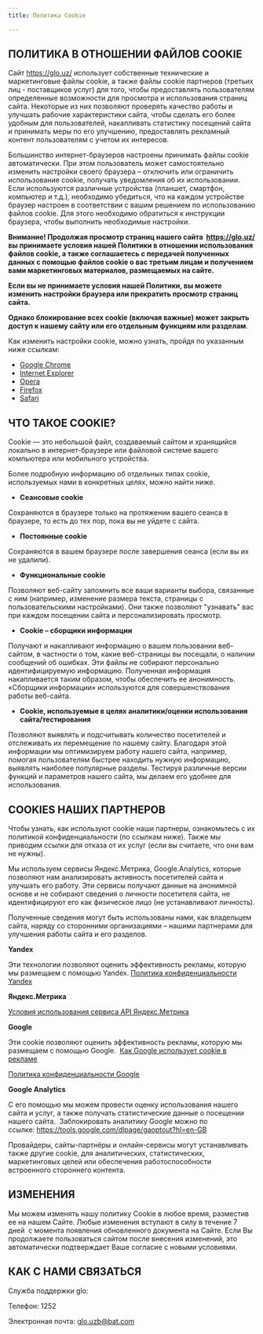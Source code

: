 ```yaml
---
title: Политика Cookie

---
```


## ПОЛИТИКА В ОТНОШЕНИИ ФАЙЛОВ COOKIE


Сайт <https://glo.uz/> использует собственные технические и маркетинговые файлы cookie, а также файлы cookie партнеров (третьих лиц - поставщиков услуг) для того, чтобы предоставлять пользователям определенные возможности для просмотра и использования страниц сайта. Некоторые из них позволяют проверять качество работы и улучшать рабочие характеристики сайта, чтобы сделать его более удобным для пользователей, накапливать статистику посещений сайта и принимать меры по его улучшению, предоставлять рекламный контент пользователям с учетом их интересов.


Большинство интернет-браузеров настроены принимать файлы cookie автоматически. При этом пользователь может самостоятельно изменить настройки своего браузера – отключить или ограничить использование cookie, получать уведомления об их использовании. Если используются различные устройства (планшет, смартфон, компьютер и т.д.), необходимо убедиться, что на каждом устройстве браузер настроен в соответствии с вашим решением по использованию файлов cookie. Для этого необходимо обратиться к инструкции браузера, чтобы выполнить необходимые настройки.


**Внимание! Продолжая просмотр страниц нашего сайта  <https://glo.uz/> вы принимаете условия нашей Политики в отношении использования файлов cookie, а также соглашаетесь с передачей полученных данных с помощью файлов cookie о вас третьим лицам и получением вами маркетинговых материалов, размещаемых на сайте.**


**Если вы не принимаете условия нашей Политики, вы можете изменить настройки браузера или прекратить просмотр страниц сайта.**


**Однако блокирование всех cookie (включая важные) может закрыть доступ к нашему сайту или его отдельным функциям или разделам**.


Как изменить настройки cookie, можно узнать, пройдя по указанным ниже ссылкам:


- <a href="https://support.google.com/chrome/answer/95647?hl=en" rel="nofollow">Google Chrome</a>
- <a href="https://support.microsoft.com/en-us/help/17442/windows-internet-explorer-delete-manage-cookies" rel="nofollow">Internet Explorer</a>
- <a href="http://help.opera.com/Windows/11.50/en/cookies.html" rel="nofollow">Opera</a>
- <a href="https://support.mozilla.org/en-US/kb/enable-and-disable-cookies-website-preferences" rel="nofollow">Firefox</a>
- <a href="https://support.apple.com/en-gb/HT201265" rel="nofollow">Safari</a>


## ЧТО ТАКОЕ COOKIE?


Cookie — это небольшой файл, создаваемый сайтом и хранящийся локально в интернет-браузере или файловой системе вашего компьютера или мобильного устройства.


Более подробную информацию об отдельных типах cookie, используемых нами в конкретных целях, можно найти ниже.


- **Сеансовые cookie**


Сохраняются в браузере только на протяжении вашего сеанса в браузере, то есть до тех пор, пока вы не уйдете с сайта.


- **Постоянные cookie**


Сохраняются в вашем браузере после завершения сеанса (если вы их не удалили).


- **Функциональные cookie**


Позволяют веб-сайту запомнить все ваши варианты выбора, связанные с ним (например, изменение размера текста, страницы с пользовательскими настройками). Они также позволяют "узнавать" вас при каждом посещении сайта и персонализировать просмотр.


- **Cookie – сборщики информации**


Получают и накапливают информацию о вашем пользовании веб-сайтом, в частности о том, какие веб-страницы вы посещали, о наличии сообщений об ошибках. Эти файлы не собирают персонально идентифицируемую информацию. Полученная информация накапливается таким образом, чтобы обеспечить ее анонимность. «Сборщики информации» используются для совершенствования работы веб-сайта.


- **Cookie, используемые в целях аналитики/оценки использования сайта/тестирования**


Позволяют выявлять и подсчитывать количество посетителей и отслеживать их перемещение по нашему сайту. Благодаря этой информации мы оптимизируем работу нашего сайта, например, помогая пользователям быстрее находить нужную информацию, выявлять наиболее популярные разделы. Тестируя различные версии функций и параметров нашего сайта, мы делаем его удобнее для использования.


## COOKIES НАШИХ ПАРТНЕРОВ


Чтобы узнать, как используют cookie наши партнеры, ознакомьтесь с их политикой конфиденциальности (по ссылкам ниже). Также мы приводим ссылки для отказа от их услуг (если вы считаете, что они вам не нужны).


Мы используем сервисы Яндекс.Метрика, Google.Analytics, которые позволяют нам анализировать активность посетителей сайта и улучшать его работу. Эти сервисы получают данные на анонимной основе и не собирают сведения о личности посетителя сайта, не идентифицируют его как физическое лицо (не устанавливают личность).


Полученные сведения могут быть использованы нами, как владельцем сайта, наряду со сторонними организациями – нашими партнерами для улучшения работы сайта и его разделов.


**Yandex**

Эти технологии позволяют оценить эффективность рекламы, которую мы размещаем с помощью Yandex. <a href="https://legal.yandex.com/privacy/" rel="nofollow">Политика конфиденциальности Yandex</a>



**Яндекс.Метрика**

<a href="https://yandex.ru/legal/metrica_api" rel="nofollow">Условия использования сервиса API Яндекс.Метрика</a>





**Google**

Эти cookie позволяют оценить эффективность рекламы, которую мы размещаем с помощью Google. 
<a href="https://policies.google.com/technologies/ads?hl=en" rel="nofollow">Как Google использует cookie в рекламе</a>

<a href="https://policies.google.com/privacy?hl=en&gl=en" rel="nofollow">Политика конфиденциальности Google</a>



**Google Analytics**

С его помощью мы можем провести оценку использования нашего сайта и услуг, а также получать статистические данные о посещении нашего сайта. 
Заблокировать аналитику Google можно по ссылке: <a href="https://tools.google.com/dlpage/gaoptout?hl=en-GB" rel="nofollow">https://tools.google.com/dlpage/gaoptout?hl=en-GB</a>


Провайдеры, сайты-партнёры и онлайн-сервисы могут устанавливать также другие cookie, для аналитических, статистических, маркетинговых целей или обеспечения работоспособности встроенного стороннего контента.


## ИЗМЕНЕНИЯ


Мы можем изменять нашу политику Cookie в любое время, разместив ее на нашем Сайте. Любые изменения вступают в силу в течение 7 дней  с момента появления обновленного документа на Сайте. Если Вы продолжаете пользоваться сайтом после внесения изменений, это автоматически подтверждает Ваше согласие с новыми условиями.


## КАК С НАМИ СВЯЗАТЬСЯ


Служба поддержки glo:


Телефон: 1252


Электронная почта: <glo.uzb@bat.com>


